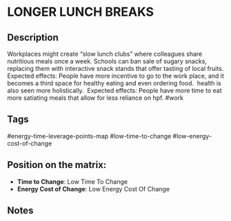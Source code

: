 # LONGER LUNCH BREAKS

## Description
Workplaces might create “slow lunch clubs” where colleagues share nutritious meals once a week. Schools can ban sale of sugary snacks, replacing them with interactive snack stands that offer tasting of local fruits.   Expected effects: People have more incentive to go to the work place, and it becomes a third space for healthy eating and even ordering food.  health is also seen more holistically.  Expected effects: People have more time to eat more satiating meals that allow for less reliance on hpf.   #work

## Tags
#energy-time-leverage-points-map #low-time-to-change #low-energy-cost-of-change

## Position on the matrix:
- **Time to Change**: Low Time To Change
- **Energy Cost of Change**: Low Energy Cost Of Change

## Notes
<!-- Add your notes here -->
